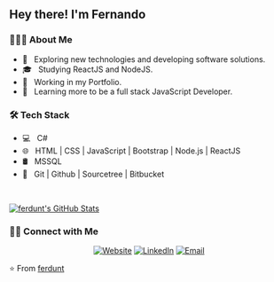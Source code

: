 <h2> Hey there! I'm Fernando</h2>

<h3> 👨🏻‍💻 About Me </h3>

- 🤔 &nbsp; Exploring new technologies and developing software solutions.
- 🎓 &nbsp; Studying ReactJS and NodeJS.
- 💼 &nbsp; Working in my Portfolio.
- 🌱 &nbsp; Learning more to be a full stack JavaScript Developer.


<h3>🛠 Tech Stack</h3>

- 💻 &nbsp; C# 
- 🌐 &nbsp; HTML | CSS | JavaScript | Bootstrap | Node.js | ReactJS
- 🛢 &nbsp; MSSQL
- 🔧 &nbsp; Git | Github | Sourcetree  | Bitbucket

<br/>

[![ferdunt's GitHub Stats](https://github-readme-stats.vercel.app/api?username=ferdunt&show_icons=true)](https://github.com/ferdunt)

<h3> 🤝🏻 Connect with Me </h3>

<p align="center">
<a href="https://ferdunt.github.io/"><img alt="Website" src="https://img.shields.io/badge/Website-www.ferdunt.github.io-blue?style=flat-square&logo=google-chrome"></a>
<a href="https://www.linkedin.com/in/guisbertfernando/" target='_blank'><img alt="LinkedIn" src="https://img.shields.io/badge/LinkedIn-Fernando%20Guisbert%20Segales-blue?style=flat-square&logo=linkedin"></a>
<a href="mailto:guisbertfernando@gmail.com"><img alt="Email" src="https://img.shields.io/badge/Email-guisbertfernando@gmail.com-blue?style=flat-square&logo=gmail"></a>
</p>

⭐️ From [ferdunt](https://github.com/ferdunt)
